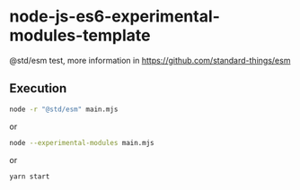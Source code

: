 # node-js-es6-experimental-modules-template

@std/esm test, more information in <https://github.com/standard-things/esm>

## Execution
```bash
node -r "@std/esm" main.mjs
```
or
```bash
node --experimental-modules main.mjs
```
or
```bash
yarn start
```
